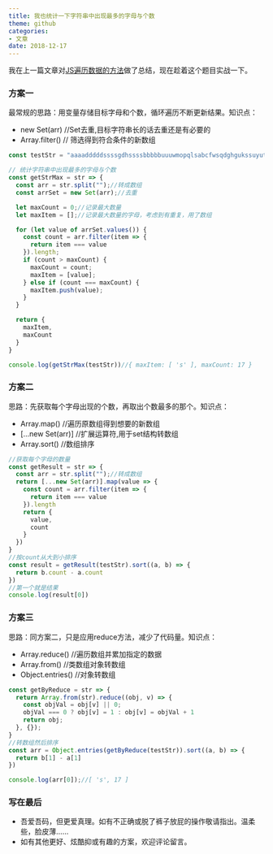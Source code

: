 ```yaml
---
title: 我也统计一下字符串中出现最多的字母与个数
theme: github
categories: 
- 文章
date: 2018-12-17
---
```

我在上一篇文章对[JS遍历数据的方法](https://juejin.im/post/6844903736880414734)做了总结，现在趁着这个题目实战一下。
### 方案一
最常规的思路：用变量存储目标字母和个数，循环遍历不断更新结果。知识点：
* new Set(arr) //Set去重,目标字符串长的话去重还是有必要的
* Array.filter() // 筛选得到符合条件的新数组
```javascript
const testStr = "aaaadddddssssgdhssssbbbbbuuuwmopqlsabcfwsqdghgukssuyutsudddddsasss" //其后方案均使用该测试数据

// 统计字符串中出现最多的字母与个数
const getStrMax = str => {
  const arr = str.split("");//转成数组
  const arrSet = new Set(arr);//去重

  let maxCount = 0;//记录最大数量
  let maxItem = [];//记录最大数量的字母，考虑到有重复，用了数组

  for (let value of arrSet.values()) {
    const count = arr.filter(item => {
      return item === value
    }).length;
    if (count > maxCount) {
      maxCount = count;
      maxItem = [value];
    } else if (count === maxCount) {
      maxItem.push(value);
    }
  }

  return {
    maxItem,
    maxCount
  }
}

console.log(getStrMax(testStr))//{ maxItem: [ 's' ], maxCount: 17 }
```
### 方案二
思路：先获取每个字母出现的个数，再取出个数最多的那个。知识点：   
* Array.map() //遍历原数组得到想要的新数组
* [...new Set(arr)] //扩展运算符,用于set结构转数组
* Array.sort() //数组排序
```javascript
//获取每个字母的数量
const getResult = str => {
  const arr = str.split("");//转成数组
  return [...new Set(arr)].map(value => {
    const count = arr.filter(item => {
      return item === value
    }).length
    return {
      value,
      count
    }
  })
}
//按count从大到小排序
const result = getResult(testStr).sort((a, b) => {
  return b.count - a.count
})
//第一个就是结果
console.log(result[0])
```
### 方案三
思路：同方案二，只是应用reduce方法，减少了代码量。知识点：
* Array.reduce() //遍历数组并累加指定的数据
* Array.from() //类数组对象转数组
* Object.entries() //对象转数组
```javascript
const getByReduce = str => {
  return Array.from(str).reduce((obj, v) => {
    const objVal = obj[v] || 0;
    objVal === 0 ? obj[v] = 1 : obj[v] = objVal + 1
    return obj;
  }, {});
}
//转数组然后排序
const arr = Object.entries(getByReduce(testStr)).sort((a, b) => {
  return b[1] - a[1]
})

console.log(arr[0]);//[ 's', 17 ]
```
### 写在最后
* 吾爱吾码，但更爱真理。如有不正确或脱了裤子放屁的操作敬请指出。温柔些，脸皮薄……
* 如有其他更好、炫酷抑或有趣的方案，欢迎评论留言。
